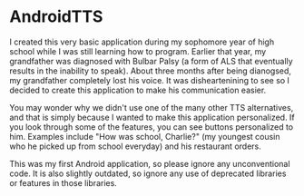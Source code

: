 # AndroidTTS

I created this very basic application during my sophomore year of high school while I was still learning how to program. Earlier that year, my grandfather was diagnosed with Bulbar Palsy (a form of ALS that eventually results in the inability to speak). About three months after being dianogsed, my grandfather completely lost his voice. It was disheartenining to see so I decided to create this application to make his communication easier.

You may wonder why we didn't use one of the many other TTS alternatives, and that is simply because I wanted to make this application personalized. If you look through some of the features, you can see buttons personalized to him. Examples include "How was school, Charlie?" (my youngest cousin who he picked up from school everyday) and his restaurant orders.

This was my first Android application, so please ignore any unconventional code. It is also slightly outdated, so ignore any use of deprecated libraries or features in those libraries.


